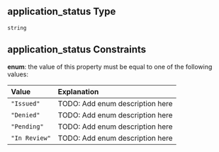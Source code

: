 ## application\_status Type

`string`

## application\_status Constraints

**enum**: the value of this property must be equal to one of the following values:

| Value         | Explanation                     |
| :------------ | :------------------------------ |
| `"Issued"`    | TODO: Add enum description here |
| `"Denied"`    | TODO: Add enum description here |
| `"Pending"`   | TODO: Add enum description here |
| `"In Review"` | TODO: Add enum description here |
